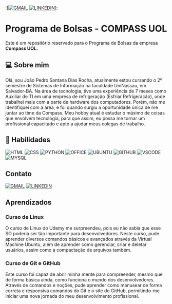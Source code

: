 :[[![GMAIL](https://img.shields.io/badge/Gmail-D14836?style=for-the-badge&logo=gmail&logoColor=white)](mailto:jpsdrocha14@gmail.com) [![LINKEDIN](https://img.shields.io/badge/LinkedIn-0077B5?style=for-the-badge&logo=linkedin&logoColor=white)](https://www.linkedin.com/in/joão-pedro-rocha-44b0942a0/)]:

# Programa de Bolsas - COMPASS UOL
Este é um repositório reservado para o Programa de Bolsas da empresa **Compass UOL.**

## :computer: Sobre mim
Olá, sou João Pedro Santana Dias Rocha, atualmente estou cursando o 2º semestre de Sistemas de Informação na faculdade UniNassau, em Salvador-BA. 
Na área de tecnologia, tive uma experiência de 7 meses como Auxiliar de TI em uma empresa de refrigeração (Esfriar Refrigeração), onde trabalhei mais com a parte de hardware dos computadores. Porém, não me identifiquei com a área, e foi quando surgiu a oportunidade única de me juntar ao time da Compass.
Meu hobby atual é estudar o máximo de coisas que envolvem tecnologia, para que assim, eu possa me tornar um profissional capacitado e apto a ajudar meus colegas de trabalho.

## :dart: Habilidades

![HTML](https://img.shields.io/badge/HTML5-E34F26?style=for-the-badge&logo=html5&logoColor=white) ![CSS](https://img.shields.io/badge/CSS3-1572B6?style=for-the-badge&logo=css3&logoColor=white) ![PYTHON](https://img.shields.io/badge/Python-FFD43B?style=for-the-badge&logo=python&logoColor=blue) ![OFFICE](https://img.shields.io/badge/Microsoft_Office-D83B01?style=for-the-badge&logo=microsoft-office&logoColor=white) ![UBUNTU](https://img.shields.io/badge/Ubuntu-E95420?style=for-the-badge&logo=ubuntu&logoColor=white) ![GITHUB](https://img.shields.io/badge/GitHub-100000?style=for-the-badge&logo=github&logoColor=white) ![VSCODE](https://img.shields.io/badge/VSCode-0078D4?style=for-the-badge&logo=visual%20studio%20code&logoColor=white) ![MYSQL](https://img.shields.io/badge/MySQL-005C84?style=for-the-badge&logo=mysql&logoColor=white)

## Contato 
[![GMAIL](https://img.shields.io/badge/Gmail-D14836?style=for-the-badge&logo=gmail&logoColor=white)](mailto:jpsdrocha14@gmail.com) [![LINKEDIN](https://img.shields.io/badge/LinkedIn-0077B5?style=for-the-badge&logo=linkedin&logoColor=white)](https://www.linkedin.com/in/joão-pedro-rocha-44b0942a0/)


## Aprendizados

### Curso de Linux
O curso de Linux do Udemy me surpreendeu, pois eu não sabia que esse SO poderia ser tão importante para desenvolvedores. Neste curso, pude aprender diversos comandos básicos e avançados através da Virtual Machine Ubuntu, além de aprender como gerenciar, criar e deletar usuários, assim como a compactação de arquivos também.

### Curso de Git e GitHub
Este curso foi capaz de abrir minha mente para compreender, mesmo que de forma básica ainda, como funciona o mundo dos desenvolvedores. Através de comandos e noções, pude aprender como manusear de forma correta e responsiva comandos do Git e o site do GitHub, permitindo-me iniciar uma nova jornada do meu desenvolvimento profissional.